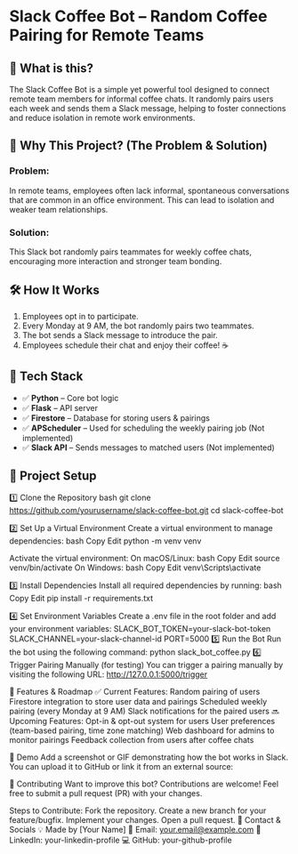 # Slack Coffee Bot – Random Coffee Pairing for Remote Teams

## 🚀 What is this?
The Slack Coffee Bot is a simple yet powerful tool designed to connect remote team members for informal coffee chats. It randomly pairs users each week and sends them a Slack message, helping to foster connections and reduce isolation in remote work environments.

## 🎯 Why This Project? (The Problem & Solution)
### Problem:
In remote teams, employees often lack informal, spontaneous conversations that are common in an office environment. This can lead to isolation and weaker team relationships.

### Solution:
This Slack bot randomly pairs teammates for weekly coffee chats, encouraging more interaction and stronger team bonding.

## 🛠️ How It Works
1. Employees opt in to participate.
2. Every Monday at 9 AM, the bot randomly pairs two teammates.
3. The bot sends a Slack message to introduce the pair.
4. Employees schedule their chat and enjoy their coffee! ☕

## 🔧 Tech Stack
- ✅ **Python** – Core bot logic
- ✅ **Flask** – API server
- ✅ **Firestore** – Database for storing users & pairings
- ✅ **APScheduler** – Used for scheduling the weekly pairing job (Not implemented)
- ✅ **Slack API** – Sends messages to matched users (Not implemented)

## 📂 Project Setup

1️⃣ Clone the Repository
bash
git clone https://github.com/yourusername/slack-coffee-bot.git
cd slack-coffee-bot

2️⃣ Set Up a Virtual Environment
Create a virtual environment to manage dependencies:
  bash
  Copy
  Edit
  python -m venv venv

Activate the virtual environment:
On macOS/Linux:
  bash
  Copy
  Edit
  source venv/bin/activate
  On Windows:
  bash
  Copy
  Edit
  venv\Scripts\activate
  
3️⃣ Install Dependencies
Install all required dependencies by running:
  bash
  Copy
  Edit
  pip install -r requirements.txt

4️⃣ Set Environment Variables
Create a .env file in the root folder and add your environment variables:
  SLACK_BOT_TOKEN=your-slack-bot-token
  SLACK_CHANNEL=your-slack-channel-id
  PORT=5000
5️⃣ Run the Bot
Run the bot using the following command:
  python slack_bot_coffee.py
6️⃣ Trigger Pairing Manually (for testing)
You can trigger a pairing manually by visiting the following URL:
  http://127.0.0.1:5000/trigger
  
🚀 Features & Roadmap
✅ Current Features:
Random pairing of users
Firestore integration to store user data and pairings
Scheduled weekly pairing (every Monday at 9 AM)
Slack notifications for the paired users
🔜 Upcoming Features:
  Opt-in & opt-out system for users
  User preferences (team-based pairing, time zone matching)
  Web dashboard for admins to monitor pairings
  Feedback collection from users after coffee chats
  
📸 Demo
Add a screenshot or GIF demonstrating how the bot works in Slack. You can upload it to GitHub or link it from an external source:

🤝 Contributing
Want to improve this bot? Contributions are welcome! Feel free to submit a pull request (PR) with your changes.

Steps to Contribute:
Fork the repository.
Create a new branch for your feature/bugfix.
Implement your changes.
Open a pull request.
📩 Contact & Socials
💡 Made by [Your Name]
📧 Email: your.email@example.com
🔗 LinkedIn: your-linkedin-profile
💻 GitHub: your-github-profile
